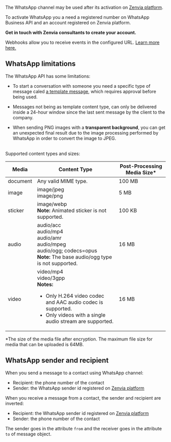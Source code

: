 The WhatsApp channel may be used after its activation on [Zenvia platform](https://app.zenvia.com/home/credentials/whatsapp/list).

To activate WhatsApp you a need a registered number on WhatsApp Business API and an account registered on Zenvia platform.

**Get in touch with Zenvia consultants to create your account.**

Webhooks allow you to receive events in the configured URL. [Learn more here.](#tag/Webhooks)


## WhatsApp limitations

The WhatsApp API has some limitations:

* To start a conversation with someone you need a specific type of message caled [a template message](#section/Template), which requires approval before being used.

* Messages not being as template content type, can only be delivered inside a 24-hour window since the last sent message by the client to the company.

* When sending PNG images with a **transparent background**, you can get an unexpected final result due to the image processing performed by WhatsApp in order to convert the image to JPEG.

<br>
Supported content types and sizes:

| Media | Content Type | Post-Processing Media Size* |
|---|---|---|
| document | Any valid MIME type. | 100&nbsp;MB |
| image | image/jpeg<br>image/png | 5 MB |
| sticker | image/webp<br>**Note:** Animated sticker is not supported.  | 100 KB |
| audio | audio/acc<br>audio/mp4<br>audio/amr<br>audio/mpeg<br>audio/ogg; codecs=opus<br>**Note:** The base audio/ogg type is not supported. | 16 MB |
| video | video/mp4<br>video/3gpp<br>**Notes:** <ul><li>Only H.264 video codec and AAC audio codec is supported.</li><li>Only videos with a single audio stream are supported.</li></ul> | 16 MB |

*The size of the media file after encryption. The maximum file size for media that can be uploaded is 64MB.

## WhatsApp sender and recipient

When you send a message to a contact using WhatsApp channel:

* Recipient: the phone number of the contact
* Sender: the WhatsApp sender id registered on [Zenvia platform](https://app.zenvia.com/home/credentials/whatsapp/list)

When you receive a message from a contact, the sender and recipient are inverted:

* Recipient: the WhatsApp sender id registered on [Zenvia platform](https://app.zenvia.com/home/credentials/whatsapp/list)
* Sender: the phone number of the contact

The sender goes in the attribute `from` and the receiver goes in the attribute `to` of message object.
